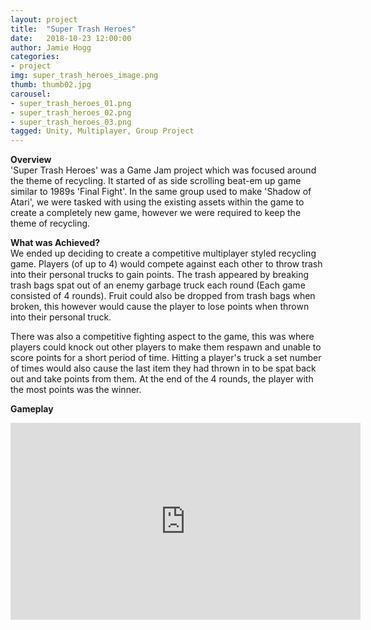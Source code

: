 ```yaml
---
layout: project
title:  "Super Trash Heroes"
date:   2018-10-23 12:00:00
author: Jamie Hogg
categories:
- project
img: super_trash_heroes_image.png
thumb: thumb02.jpg
carousel:
- super_trash_heroes_01.png
- super_trash_heroes_02.png
- super_trash_heroes_03.png
tagged: Unity, Multiplayer, Group Project
---
```

<B>Overview</B><BR>
'Super Trash Heroes' was a Game Jam project which was focused around the theme of recycling. It started of as side scrolling beat-em up game similar to 1989s 'Final Fight'. In the same group used to make 'Shadow of Atari', we were tasked with using the existing assets within the game to create a completely new game, however we were required to keep the theme of recycling.

<B>What was Achieved?</B><BR>
We ended up deciding to create a competitive multiplayer styled recycling game.
Players (of up to 4) would compete against each other to throw trash into their personal trucks to gain points. The trash appeared by breaking trash bags spat out of an enemy garbage truck each round (Each game consisted of 4 rounds). Fruit could also be dropped from trash bags when broken, this however would cause the player to lose points when thrown into their personal truck.

There was also a competitive fighting aspect to the game, this was where players could knock out other players to make them respawn and unable to score points for a short period of time. Hitting a player's truck a set number of times would also cause the last item they had thrown in to be spat back out and take points from them. At the end of the 4 rounds, the player with the most points was the winner.

<B>Gameplay</B><BR>
<iframe width="560" height="315" src="https://www.youtube.com/embed/RCZa1kyLuBM" frameborder="0" allow="accelerometer; autoplay; encrypted-media; gyroscope; picture-in-picture" allowfullscreen></iframe>

